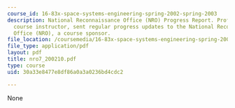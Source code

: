 ```yaml
---
course_id: 16-83x-space-systems-engineering-spring-2002-spring-2003
description: National Reconnaissance Office (NRO) Progress Report. Prof. Miller, a
  course instructor, sent regular progress updates to the National Reconnaissance
  Office (NRO), a course sponsor.
file_location: /coursemedia/16-83x-space-systems-engineering-spring-2002-spring-2003/30a33e8477e8df86a0a3a0236bd4cdc2_nro7_200210.pdf
file_type: application/pdf
layout: pdf
title: nro7_200210.pdf
type: course
uid: 30a33e8477e8df86a0a3a0236bd4cdc2

---
```

None